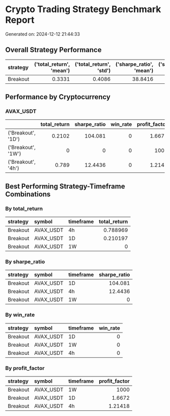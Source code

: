 # Crypto Trading Strategy Benchmark Report

Generated on: 2024-12-12 21:44:33

## Overall Strategy Performance

| strategy   |   ('total_return', 'mean') |   ('total_return', 'std') |   ('sharpe_ratio', 'mean') |   ('sharpe_ratio', 'std') |   ('win_rate', 'mean') |   ('win_rate', 'std') |   ('profit_factor', 'mean') |   ('profit_factor', 'std') |   ('recovery_factor', 'mean') |   ('recovery_factor', 'std') |   ('num_trades', 'sum') |   ('execution_time', 'mean') |   ('execution_time', 'sum') |
|:-----------|---------------------------:|--------------------------:|---------------------------:|--------------------------:|-----------------------:|----------------------:|----------------------------:|---------------------------:|------------------------------:|-----------------------------:|------------------------:|-----------------------------:|----------------------------:|
| Breakout   |                     0.3331 |                    0.4086 |                    38.8416 |                   56.8407 |                      0 |                     0 |                     334.294 |                    576.519 |                       334.775 |                      576.102 |                       2 |                       0.0563 |                      0.1689 |

## Performance by Cryptocurrency

### AVAX_USDT

|                    |   total_return |   sharpe_ratio |   win_rate |   profit_factor |
|:-------------------|---------------:|---------------:|-----------:|----------------:|
| ('Breakout', '1D') |         0.2102 |       104.081  |          0 |          1.6672 |
| ('Breakout', '1W') |         0      |         0      |          0 |       1000      |
| ('Breakout', '4h') |         0.789  |        12.4436 |          0 |          1.2142 |

## Best Performing Strategy-Timeframe Combinations

### By total_return
| strategy   | symbol    | timeframe   |   total_return |
|:-----------|:----------|:------------|---------------:|
| Breakout   | AVAX_USDT | 4h          |       0.788969 |
| Breakout   | AVAX_USDT | 1D          |       0.210197 |
| Breakout   | AVAX_USDT | 1W          |       0        |

### By sharpe_ratio
| strategy   | symbol    | timeframe   |   sharpe_ratio |
|:-----------|:----------|:------------|---------------:|
| Breakout   | AVAX_USDT | 1D          |       104.081  |
| Breakout   | AVAX_USDT | 4h          |        12.4436 |
| Breakout   | AVAX_USDT | 1W          |         0      |

### By win_rate
| strategy   | symbol    | timeframe   |   win_rate |
|:-----------|:----------|:------------|-----------:|
| Breakout   | AVAX_USDT | 1D          |          0 |
| Breakout   | AVAX_USDT | 1W          |          0 |
| Breakout   | AVAX_USDT | 4h          |          0 |

### By profit_factor
| strategy   | symbol    | timeframe   |   profit_factor |
|:-----------|:----------|:------------|----------------:|
| Breakout   | AVAX_USDT | 1W          |      1000       |
| Breakout   | AVAX_USDT | 1D          |         1.6672  |
| Breakout   | AVAX_USDT | 4h          |         1.21418 |

